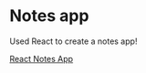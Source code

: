 # Notes app

Used React to create a notes app!

[React Notes App]([http://url-if-deployed-here](https://notes-3pld.onrender.com))
